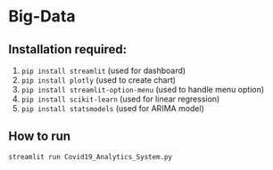 # Big-Data

## Installation required:
1. `pip install streamlit` (used for dashboard)
2. `pip install plotly` (used to create chart)
3. `pip install streamlit-option-menu` (used to handle menu option)
4. `pip install scikit-learn` (used for linear regression)
5. `pip install statsmodels` (used for ARIMA model)

## How to run
`streamlit run Covid19_Analytics_System.py`
